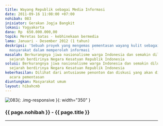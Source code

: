 ```yaml
---
title: Wayang Republik sebagai Media Informasi
date: 2011-09-16 11:08:00 +07:00
nohibah: 083
inisiator: Gerakan Jogja Bangkit
lokasi: Yogyakarta
dana: Rp  650.000.000,00
topik: Meretas batas - kebhinekaan bermedia
lama: Januari - Desember 2012 (1 tahun)
deskripsi: 'Sebuah proyek yang mengemas pementasan wayang kulit sebagai media alternatif
  masyarakat dalam memperoleh informasi '
masalah: Berkurangnya jiwa nasionalisme warga Indonesia dan semakin dilupakannya peristiwa-peristiwa
  sejarah berdirinya Negara Kesatuan Republik Indonesia
solusi: Berkurangnya jiwa nasionalisme warga Indonesia dan semakin dilupakannya peristiwa-peristiwa
  sejarah berdirinya Negara Kesatuan Republik Indonesia
keberhasilan: Dilihat dari antusiasme penonton dan diskusi yang akan dilakukan setelah
  acara pementasan
diuntungkan: Masyarakat umum
layout: hibahcmb
---
```


![083](/static/img/hibahcmb/083.png){: .img-responsive }{: width="350" }

### {{ page.nohibah }} - {{ page.title }}

---
